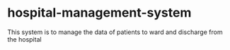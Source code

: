 # hospital-management-system
This system is to manage the data of patients to ward and discharge from the hospital
